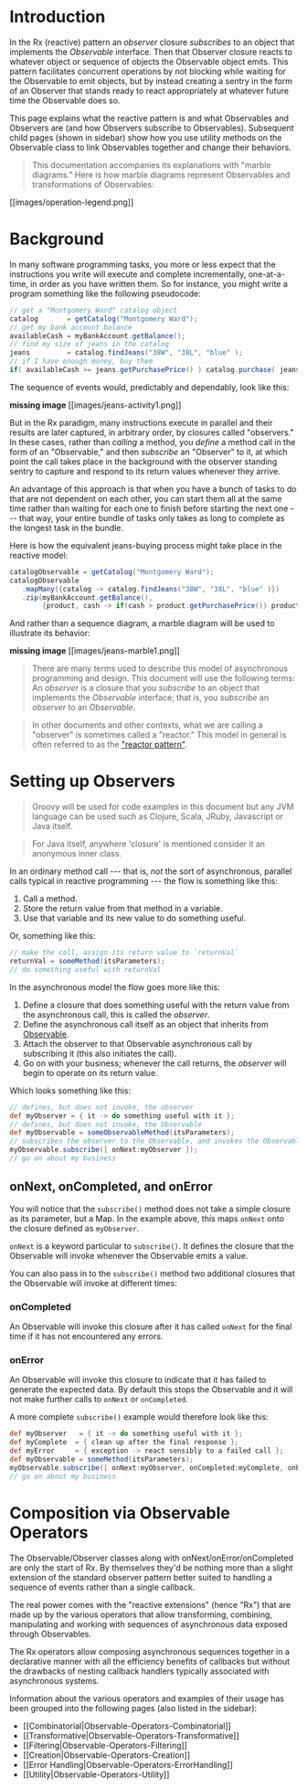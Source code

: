 # Introduction

In the Rx (reactive) pattern an _observer_ closure _subscribes_ to an object that implements the _Observable_ interface. Then that Observer closure reacts to whatever object or sequence of objects the Observable object emits. This pattern facilitates concurrent operations by not blocking while waiting for the Observable to emit objects, but by instead creating a sentry in the form of an Observer that stands ready to react appropriately at whatever future time the Observable does so.

This page explains what the reactive pattern is and what Observables and Observers are (and how Observers subscribe to Observables). Subsequent child pages (shown in sidebar) show how you use utility methods on the Observable class to link Observables together and change their behaviors.

> This documentation accompanies its explanations with "marble diagrams." Here is how marble diagrams represent Observables and transformations of Observables:

[[images/operation-legend.png]]

# Background

In many software programming tasks, you more or less expect that the instructions you write will execute and complete incrementally, one-at-a-time, in order as you have written them. So for instance, you might write a program something like the following pseudocode:

```java
// get a "Montgomery Ward" catalog object
catalog       = getCatalog("Montgomery Ward");
// get my bank account balance
availableCash = myBankAccount.getBalance();
// find my size of jeans in the catalog
jeans         = catalog.findJeans("38W", "38L", "blue" ); 
// if I have enough money, buy them
if( availableCash >= jeans.getPurchasePrice() ) catalog.purchase( jeans );
```

The sequence of events would, predictably and dependably, look like this: 

**missing image**
[[images/jeans-activity1.png]]

But in the Rx paradigm, many instructions execute in parallel and their results are later captured, in arbitrary order, by closures called "observers." In these cases, rather than _calling_ a method, you _define_ a method call in the form of an "Observable," and then _subscribe_ an "Observer" to it, at which point the call takes place in the background with the observer standing sentry to capture and respond to its return values whenever they arrive.

An advantage of this approach is that when you have a bunch of tasks to do that are not dependent on each other, you can start them all at the same time rather than waiting for each one to finish before starting the next one --- that way, your entire bundle of tasks only takes as long to complete as the longest task in the bundle.

Here is how the equivalent jeans-buying process might take place in the reactive model:
```groovy
catalogObservable = getCatalog("Montgomery Ward");
catalogObservable
   .mapMany({catalog -> catalog.findJeans("38W", "38L", "blue" )})
   .zip(myBankAccount.getBalance(),
        {product, cash -> if(cash > product.getPurchasePrice()) product.purchase() });
```

And rather than a sequence diagram, a marble diagram will be used to illustrate its behavior:

**missing image**
[[images/jeans-marble1.png]]

> There are many terms used to describe this model of asynchronous programming and design. This document will use the following terms: An _observer_ is a closure that you _subscribe_ to an object that implements the _Observable_ interface; that is, you _subscribe_ an _observer_ to an _Observable_.

> In other documents and other contexts, what we are calling a "observer" is sometimes called a "reactor." This model in general is often referred to as the ["reactor pattern"](http://en.wikipedia.org/wiki/Reactor_pattern).


# Setting up Observers

> Groovy will be used for code examples in this document but any JVM language can be used such as Clojure, Scala, JRuby, Javascript or Java itself.  

> For Java itself, anywhere 'closure' is mentioned consider it an anonymous inner class.

In an ordinary method call --- that is, _not_ the sort of asynchronous, parallel calls typical in reactive programming --- the flow is something like this:

1) Call a method.  
2) Store the return value from that method in a variable.  
3) Use that variable and its new value to do something useful.  

Or, something like this:

```groovy
// make the call, assign its return value to `returnVal`
returnVal = someMethod(itsParameters);
// do something useful with returnVal
```

In the asynchronous model the flow goes more like this:

1) Define a closure that does something useful with the return value from the asynchronous call, this is called the _observer_.  
2) Define the asynchronous call itself as an object that inherits from [Observable](http://netflix.github.com/RxJava/rx/observables/Observable.html).  
3) Attach the observer to that Observable asynchronous call by subscribing it (this also initiates the call).  
4) Go on with your business; whenever the call returns, the _observer_ will begin to operate on its return value.  

Which looks something like this:

```groovy
// defines, but does not invoke, the observer
def myObserver = { it -> do something useful with it };
// defines, but does not invoke, the Observable
def myObservable = someObservableMethod(itsParameters);
// subscribes the observer to the Observable, and invokes the Observable
myObservable.subscribe([ onNext:myObserver ]);
// go on about my business
```

## onNext, onCompleted, and onError

You will notice that the `subscribe()` method does not take a simple closure as its parameter, but a Map. In the example above, this maps `onNext` onto the closure defined as `myObserver`.

`onNext` is a keyword particular to `subscribe()`. It defines the closure that the Observable will invoke whenever the Observable emits a value.

You can also pass in to the `subscribe()` method two additional closures that the Observable will invoke at different times:

### onCompleted

An Observable will invoke this closure after it has called `onNext` for the final time if it has not encountered any errors.

### onError

An Observable will invoke this closure to indicate that it has failed to generate the expected data. By default this stops the Observable and it will not make further calls to `onNext` or `onCompleted`.

A more complete `subscribe()` example would therefore look like this:

```groovy
def myObserver   = { it -> do something useful with it };
def myComplete  = { clean up after the final response };
def myError     = { exception -> react sensibly to a failed call };
def myObservable = someMethod(itsParameters);
myObservable.subscribe([ onNext:myObserver, onCompleted:myComplete, onError:myError ]);
// go on about my business
```

# Composition via Observable Operators

The Observable/Observer classes along with onNext/onError/onCompleted are only the start of Rx. By themselves they'd be nothing more than a slight extension of the standard observer pattern better suited to handling a sequence of events rather than a single callback.

The real power comes with the "reactive extensions" (hence "Rx") that are made up by the various operators that allow transforming, combining, manipulating and working with sequences of asynchronous data exposed through Observables.

The Rx operators allow composing asynchronous sequences together in a declarative manner with all the efficiency benefits of callbacks but without the drawbacks of nesting callback handlers typically associated with asynchronous systems.

Information about the various operators and examples of their usage has been grouped into the following pages (also listed in the sidebar):

* [[Combinatorial|Observable-Operators-Combinatorial]]
* [[Transformative|Observable-Operators-Transformative]]
* [[Filtering|Observable-Operators-Filtering]]
* [[Creation|Observable-Operators-Creation]]
* [[Error Handling|Observable-Operators-ErrorHandling]]
* [[Utility|Observable-Operators-Utility]]